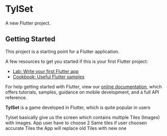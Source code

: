 # TylSet

A new Flutter project.

## Getting Started

This project is a starting point for a Flutter application.

A few resources to get you started if this is your first Flutter project:

- [Lab: Write your first Flutter app](https://flutter.dev/docs/get-started/codelab)
- [Cookbook: Useful Flutter samples](https://flutter.dev/docs/cookbook)

For help getting started with Flutter, view our
[online documentation](https://flutter.dev/docs), which offers tutorials,
samples, guidance on mobile development, and a full API reference.


**TylSet** is a game developed in Flutter, which is quite popular in users

Tylset basically give us the screen which contains multiple Tiles (Images) with images. 
App user have to choose 2 Same tiles if user choosen accurate Tiles the App will replace old Tiles with new one
